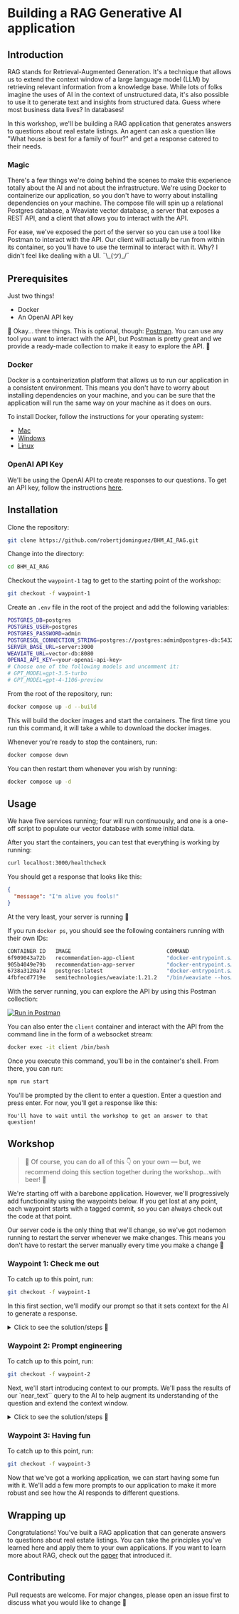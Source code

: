 # Building a RAG Generative AI application

## Introduction

RAG stands for Retrieval-Augmented Generation. It's a technique that allows us to extend the context window of a large
language model (LLM) by retrieving relevant information from a knowledge base. While lots of folks imagine the uses of
AI in the context of unstructured data, it's also possible to use it to generate text and insights from structured data.
Guess where most business data lives? In databases!

In this workshop, we'll be building a RAG application that generates answers to questions about real estate listings. An
agent can ask a question like "What house is best for a family of four?" and get a response catered to their needs.

### Magic

There's a few things we're doing behind the scenes to make this experience totally about the AI and not about the
infrastructure. We're using Docker to containerize our application, so you don't have to worry about installing
dependencies on your machine. The compose file will spin up a relational Postgres database, a Weaviate vector database,
a server that exposes a REST API, and a client that allows you to interact with the API.

For ease, we've exposed the port of the server so you can use a tool like Postman to interact with the API. Our client
will actually be run from within its container, so you'll have to use the terminal to interact with it. Why? I didn't
feel like dealing with a UI. ¯\\\_(ツ)\_/¯

## Prerequisites

Just two things!

- Docker
- An OpenAI API key

🚧 Okay... three things. This is optional, though: [Postman](https://postman.com). You can use any tool you want to
interact with the API, but Postman is pretty great and we provide a ready-made collection to make it easy to explore the
API. 🚧

### Docker

Docker is a containerization platform that allows us to run our application in a consistent environment. This means you
don't have to worry about installing dependencies on your machine, and you can be sure that the application will run the
same way on your machine as it does on ours.

To install Docker, follow the instructions for your operating system:

- [Mac](https://docs.docker.com/docker-for-mac/install/)
- [Windows](https://docs.docker.com/docker-for-windows/install/)
- [Linux](https://docs.docker.com/engine/install/)

### OpenAI API Key

We'll be using the OpenAI API to create responses to our questions. To get an API key, follow the instructions
[here](https://platform.openai.com/docs/developer-quickstart/your-api-keys).

## Installation

Clone the repository:

```bash
git clone https://github.com/robertjdominguez/BHM_AI_RAG.git
```

Change into the directory:

```bash
cd BHM_AI_RAG
```

Checkout the `waypoint-1` tag to get to the starting point of the workshop:

```bash
git checkout -f waypoint-1
```

Create an `.env` file in the root of the project and add the following variables:

```bash
POSTGRES_DB=postgres
POSTGRES_USER=postgres
POSTGRES_PASSWORD=admin
POSTGRESQL_CONNECTION_STRING=postgres://postgres:admin@postgres-db:5432/postgres
SERVER_BASE_URL=server:3000
WEAVIATE_URL=vector-db:8080
OPENAI_API_KEY=<your-openai-api-key>
# Choose one of the following models and uncomment it:
# GPT_MODEL=gpt-3.5-turbo
# GPT_MODEL=gpt-4-1106-preview
```

From the root of the repository, run:

```bash
docker compose up -d --build
```

This will build the docker images and start the containers. The first time you run this command, it will take a while to
download the docker images.

Whenever you're ready to stop the containers, run:

```bash
docker compose down
```

You can then restart them whenever you wish by running:

```bash
docker compose up -d
```

## Usage

We have five services running; four will run continuously, and one is a one-off script to populate our vector database
with some initial data.

After you start the containers, you can test that everything is working by running:

```bash
curl localhost:3000/healthcheck
```

You should get a response that looks like this:

```json
{
  "message": "I'm alive you fools!"
}
```

At the very least, your server is running 💯

If you run `docker ps`, you should see the following containers running with their own IDs:

```bash
CONTAINER ID   IMAGE                              COMMAND                  CREATED              STATUS          PORTS                    NAMES
6f909043a72b   recommendation-app-client          "docker-entrypoint.s…"   50 seconds ago       Up 49 seconds                            client
905b4049e79b   recommendation-app-server          "docker-entrypoint.s…"   50 seconds ago       Up 49 seconds   0.0.0.0:3000->3000/tcp   server
6738a3120a74   postgres:latest                    "docker-entrypoint.s…"   About a minute ago   Up 49 seconds   0.0.0.0:5432->5432/tcp   recommendation-app-postgres-db-1
4fbfecd7719e   semitechnologies/weaviate:1.21.2   "/bin/weaviate --hos…"   20 minutes ago       Up 20 minutes                            recommendation-app-vector-db-1
```

With the server running, you can explore the API by using this Postman collection:

[![Run in Postman](https://run.pstmn.io/button.svg)](https://www.postman.com/mission-observer-40442015/workspace/bhm-ai-engineering)

You can also enter the `client` container and interact with the API from the command line in the form of a websocket
stream:

```bash
docker exec -it client /bin/bash
```

Once you execute this command, you'll be in the container's shell. From there, you can run:

```bash
npm run start
```

You'll be prompted by the client to enter a question. Enter a question and press enter. For now, you'll get a response
like this:

```text
You'll have to wait until the workshop to get an answer to that question!
```

## Workshop

> 🛑 Of course, you can do all of this 👇 on your own — but, we recommend doing this section together during the
> workshop...with beer! 🛑

We're starting off with a barebone application. However, we'll progressively add functionality using the waypoints
below. If you get lost at any point, each waypoint starts with a tagged commit, so you can always check out the code at
that point.

Our server code is the only thing that we'll change, so we've got nodemon running to restart the server whenever we make
changes. This means you don't have to restart the server manually every time you make a change 🎉

### Waypoint 1: Check me out

To catch up to this point, run:

```bash
git checkout -f waypoint-1
```

In this first section, we'll modify our prompt so that it sets context for the AI to generate a response.

<details>
<summary>Click to see the solution/steps 👀</summary>

Our prompt sits inside the `/server/utilities/weaviateHelpers.js` file. We have a function called `LLMQuery` that takes
several arguments:

| Argument    | Description                             |
| ----------- | --------------------------------------- |
| `ws`        | The websocket connection to the client. |
| `text`      | The text of the question.               |
| `fields`    | The fields to retrieve from Weaviate.   |
| `messages`  | The messages to send to the client.     |
| `className` | The class to query in Weaviate.         |

The websocket connection is for streaming responses to the client. It's totally optional — if you remove it and the
accompanying code that breaks the stream, the application will still work by sending the response to the client once the
AI has finished generating it. However, this can take a while, so we've opted to stream the response to the client as
the AI generates it. This is why we call it a **streaming response**.

Everything else is needed to generate a response. However, if you look at the `conversation` array, you'll see that we
only have one, hardcoded message. This is the prompt that's generating our current response:

```js
let conversation = [
  {
    role: 'system',
    content: `You can only say one thing no matter what the user asks: You'll have to wait until the workshop to get an answer to that question!`,
  },
];
```

We'll need to modify this prompt to generate a response that's more relevant to the question.

Let's replace it with:

```js
let conversation = [
  {
    role: 'system',
    content: `You are a helpful real estate assistant. Tell me which house is best based on the user's query.`,
  },
];
```

Our server will automatically restart, and we can test it out by asking a question. We should get a _better_ response
than before 🤞

</details>

### Waypoint 2: Prompt engineering

To catch up to this point, run:

```bash
git checkout -f waypoint-2
```

Next, we'll start introducing context to our prompts. We'll pass the results of our `near_text`` query to the AI to help
augment its understanding of the question and extend the context window.

<details>
<summary>Click to see the solution/steps 👀</summary>

Let's amend the prompt to include the results of our query:

```js
let conversation = [
  {
    role: 'system',
    content: `You are a helpful real estate assistant. You must use these houses and only these houses to determine the single house that is best for the user based on their query. Provide your reasoning in a friendly way. Additionally, provide some information about the size, price, and location of the house. Here is their query: ${makePrompt(
      embeddings
    )})}`,
  },
];
```

We're passing the `makePrompt` function the `embeddings` array, which contains the results of our query. This function
will return a string that's the combined results of our query. We'll use this string to augment the context window of
the AI.

</details>

### Waypoint 3: Having fun

To catch up to this point, run:

```bash
git checkout -f waypoint-3
```

Now that we've got a working application, we can start having some fun with it. We'll add a few more prompts to our
application to make it more robust and see how the AI responds to different questions.

## Wrapping up

Congratulations! You've built a RAG application that can generate answers to questions about real estate listings. You
can take the principles you've learned here and apply them to your own applications. If you want to learn more about
RAG, check out the [paper](https://arxiv.org/abs/2005.11401) that introduced it.

## Contributing

Pull requests are welcome. For major changes, please open an issue first to discuss what you would like to change 🤙
